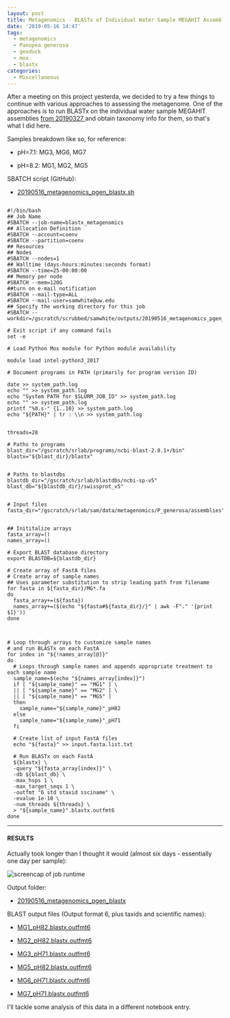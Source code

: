 ```yaml
---
layout: post
title: Metagenomics - BLASTx of Individual Water Sample MEGAHIT Assemblies on Mox
date: '2019-05-16 14:47'
tags:
  - metagenomics
  - Panopea generosa
  - geoduck
  - mox
  - blastx
categories:
  - Miscellaneous
---
```

After a meeting on this project yesterda, we decided to try a few things to continue with various approaches to assessing the metagenome. One of the approaches is to run BLASTx on the individual water sample MEGAHIT assemblies [from 20190327 ](https://robertslab.github.io/sams-notebook/2019/03/27/Metagenome-Assemblies-P.generosa-Water-Samples-Trimmed-HiSeqX-Data-Using-Megahit-on-Mox.html) and obtain taxonomy info for them, so that's what I did here.

Samples breakdown like so, for reference:

- pH=7.1: MG3, MG6, MG7

- pH=8.2: MG1, MG2, MG5

SBATCH script (GitHub):

- [20190516_metagenomics_pgen_blastx.sh](https://github.com/RobertsLab/sams-notebook/blob/master/sbatch_scripts/20190516_metagenomics_pgen_blastx.sh)

<pre><code>
#!/bin/bash
## Job Name
#SBATCH --job-name=blastx_metagenomics
## Allocation Definition
#SBATCH --account=coenv
#SBATCH --partition=coenv
## Resources
## Nodes
#SBATCH --nodes=1
## Walltime (days-hours:minutes:seconds format)
#SBATCH --time=25-00:00:00
## Memory per node
#SBATCH --mem=120G
##turn on e-mail notification
#SBATCH --mail-type=ALL
#SBATCH --mail-user=samwhite@uw.edu
## Specify the working directory for this job
#SBATCH --workdir=/gscratch/scrubbed/samwhite/outputs/20190516_metagenomics_pgen_blastx

# Exit script if any command fails
set -e

# Load Python Mox module for Python module availability

module load intel-python3_2017

# Document programs in PATH (primarily for program version ID)

date >> system_path.log
echo "" >> system_path.log
echo "System PATH for $SLURM_JOB_ID" >> system_path.log
echo "" >> system_path.log
printf "%0.s-" {1..10} >> system_path.log
echo "${PATH}" | tr : \\n >> system_path.log


threads=28

# Paths to programs
blast_dir="/gscratch/srlab/programs/ncbi-blast-2.8.1+/bin"
blastx="${blast_dir}/blastx"


# Paths to blastdbs
blastdb_dir="/gscratch/srlab/blastdbs/ncbi-sp-v5"
blast_db="${blastdb_dir}/swissprot_v5"


# Input files
fasta_dir="/gscratch/srlab/sam/data/metagenomics/P_generosa/assemblies"


## Inititalize arrays
fasta_array=()
names_array=()

# Export BLAST database directory
export BLASTDB=${blastdb_dir}

# Create array of FastA files
# Create array of sample names
## Uses parameter substitution to strip leading path from filename
for fasta in ${fasta_dir}/MG*.fa
do
  fasta_array+=(${fasta})
  names_array+=($(echo "${fasta#${fasta_dir}/}" | awk -F"." '{print $1}'))
done



# Loop through arrays to customize sample names
# and run BLASTx on each FastA
for index in "${!names_array[@]}"
do
  # Loops through sample names and appends appropriate treatment to each sample name
  sample_name=$(echo "${names_array[index]}")
  if [ "${sample_name}" == "MG1" ] \
  || [ "${sample_name}" == "MG2" ] \
  || [ "${sample_name}" == "MG5" ]
  then
    sample_name="${sample_name}"_pH82
  else
    sample_name="${sample_name}"_pH71
  fi

  # Create list of input FastA files
  echo "${fasta}" >> input.fasta.list.txt

  # Run BLASTx on each FastA
  ${blastx} \
  -query "${fasta_array[index]}" \
  -db ${blast_db} \
  -max_hsps 1 \
  -max_target_seqs 1 \
  -outfmt "6 std staxid ssciname" \
  -evalue 1e-10 \
  -num_threads ${threads} \
  > "${sample_name}".blastx.outfmt6
done
</code></pre>

---

#### RESULTS

Actually took longer than I thought it would (almost six days - essentially one day per sample):

![screencap of job runtime](https://github.com/RobertsLab/sams-notebook/raw/master/images/screencaps/20190522_metagenomics_blastx_runtime.png)

Output folder:

- [20190516_metagenomics_pgen_blastx](http://gannet.fish.washington.edu/Atumefaciens/20190516_metagenomics_pgen_blastx)

BLAST output files (Output format 6, plus taxids and scientific names):

- [MG1_pH82.blastx.outfmt6](http://gannet.fish.washington.edu/Atumefaciens/20190516_metagenomics_pgen_blastx/MG1_pH82.blastx.outfmt6)

- [MG2_pH82.blastx.outfmt6](http://gannet.fish.washington.edu/Atumefaciens/20190516_metagenomics_pgen_blastx/MG2_pH82.blastx.outfmt6)

- [MG3_pH71.blastx.outfmt6](http://gannet.fish.washington.edu/Atumefaciens/20190516_metagenomics_pgen_blastx/MG3_pH71.blastx.outfmt6)

- [MG5_pH82.blastx.outfmt6](http://gannet.fish.washington.edu/Atumefaciens/20190516_metagenomics_pgen_blastx/MG5_pH82.blastx.outfmt6)

- [MG6_pH71.blastx.outfmt6](http://gannet.fish.washington.edu/Atumefaciens/20190516_metagenomics_pgen_blastx/MG6_pH71.blastx.outfmt6)

- [MG7_pH71.blastx.outfmt6](http://gannet.fish.washington.edu/Atumefaciens/20190516_metagenomics_pgen_blastx/MG7_pH71.blastx.outfmt6)


I'll tackle some analysis of this data in a different notebook entry.

